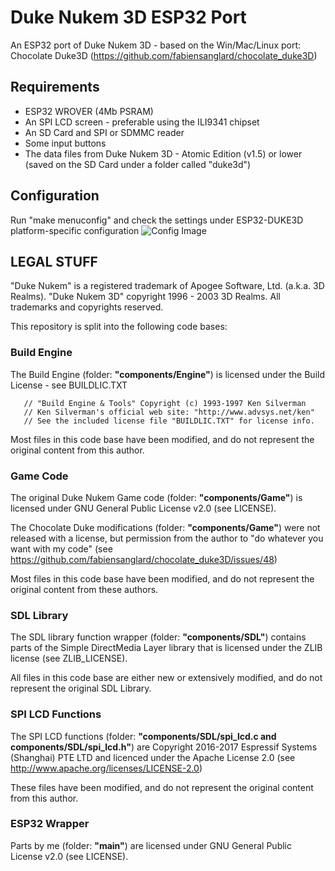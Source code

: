 # Duke Nukem 3D ESP32 Port
An ESP32 port of Duke Nukem 3D - based on the Win/Mac/Linux port: Chocolate Duke3D (https://github.com/fabiensanglard/chocolate_duke3D)

## Requirements
- ESP32 WROVER (4Mb PSRAM)
- An SPI LCD screen - preferable using the ILI9341 chipset
- An SD Card and SPI or SDMMC reader
- Some input buttons
- The data files from Duke Nukem 3D - Atomic Edition (v1.5) or lower (saved on the SD Card under a folder called "duke3d")

## Configuration
Run "make menuconfig" and check the settings under ESP32-DUKE3D platform-specific configuration
![Config Image](https://github.com/jkirsons/Duke3D/raw/master/documents/config.png)

## LEGAL STUFF
"Duke Nukem" is a registered trademark of Apogee Software, Ltd. (a.k.a. 3D Realms).
"Duke Nukem 3D" copyright 1996 - 2003 3D Realms. All trademarks and copyrights reserved.

This repository is split into the following code bases:

### Build Engine
The Build Engine (folder: <b>"components/Engine"</b>) is licensed under the Build License - see BUILDLIC.TXT

       // "Build Engine & Tools" Copyright (c) 1993-1997 Ken Silverman
       // Ken Silverman's official web site: "http://www.advsys.net/ken"
       // See the included license file "BUILDLIC.TXT" for license info.

Most files in this code base have been modified, and do not represent the original content from this author.

### Game Code
The original Duke Nukem Game code (folder: <b>"components/Game"</b>) is licensed under GNU General Public License v2.0 (see LICENSE).

The Chocolate Duke modifications (folder: <b>"components/Game"</b>) were not released with a license, but permission from the author to "do whatever you want with my code" (see https://github.com/fabiensanglard/chocolate_duke3D/issues/48)

Most files in this code base have been modified, and do not represent the original content from these authors.

### SDL Library
The SDL library function wrapper (folder: <b>"components/SDL"</b>) contains parts of the Simple DirectMedia Layer library that is licensed under the ZLIB license (see ZLIB_LICENSE).  

All files in this code base are either new or extensively modified, and do not represent the original SDL Library.

### SPI LCD Functions
The SPI LCD functions (folder: <b>"components/SDL/spi_lcd.c and components/SDL/spi_lcd.h"</b>) are Copyright 2016-2017 Espressif Systems (Shanghai) PTE LTD and licenced under the Apache License 2.0 (see http://www.apache.org/licenses/LICENSE-2.0)

These files have been modified, and do not represent the original content from this author.

### ESP32 Wrapper
Parts by me (folder: <b>"main"</b>) are licensed under GNU General Public License v2.0 (see LICENSE).
